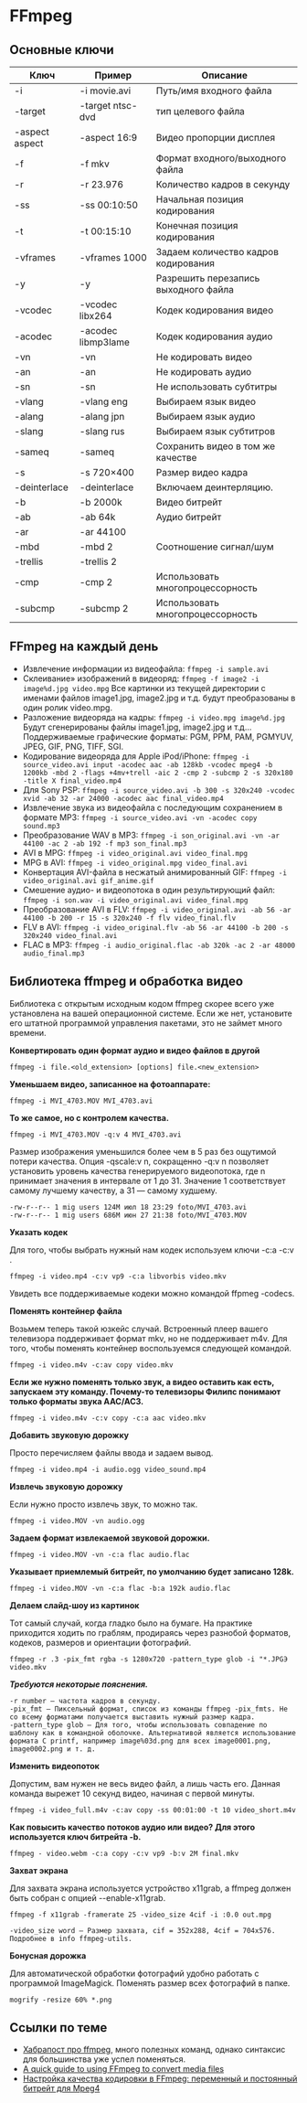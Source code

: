#  FFmpeg

##  Основные ключи

|Ключ           |Пример             |Описание                             |
|---------------|-------------------|-------------------------------------|
|-i <path>      |-i movie.avi       |Путь/имя входного файла              |
|-target <type> |-target ntsc-dvd   |тип целевого файла                   |
|-aspect aspect |-aspect 16:9       |Видео пропорции дисплея              |
|-f <format>    |-f mkv             |Формат входного/выходного файла      |
|-r <fps>       |-r 23.976          |Количество кадров в секунду          |
|-ss <position> |-ss 00:10:50       |Начальная позиция кодирования        |
|-t <position>  |-t 00:15:10        |Конечная позиция кодирования         |
|-vframes <n>   |-vframes 1000      |Задаем количество кадров кодирования |
|-y             |-y                 |Разрешить перезапись выходного файла |
|-vcodec <codec>|-vcodec libx264    |Кодек кодирования видео              |
|-acodec <codec>|-acodec libmp3lame |Кодек кодирования аудио              |
|-vn            |-vn                |Не кодировать видео                  |
|-an            |-an                |Не кодировать аудио                  |
|-sn            |-sn                |Не использовать субтитры             |
|-vlang <code>  |-vlang eng         |Выбираем язык видео                  |
|-alang <code>  |-alang jpn         |Выбираем язык аудио                  |
|-slang <code>  |-slang rus         |Выбираем язык субтитров              |
|-sameq         |-sameq             |Сохранить видео в том же качестве    |
|-s <size>      |-s 720×400         |Размер видео кадра                   |
|-deinterlace   |-deinterlace       |Включаем деинтерляцию.               |
|-b <bitrate>   |-b 2000k           |Видео битрейт                        |
|-ab <bitrate>  |-ab 64k            |Аудио битрейт                        |
|-ar <freq>     |-ar 44100          |                                     |
|-mbd <mode>    |-mbd 2             |Соотношение сигнал/шум               |
|-trellis <n>   |-trellis 2         |                                     |
|-cmp <n>       |-cmp 2             |Использовать многопроцессорность     |
|-subcmp <n>    |-subcmp 2          |Использовать многопроцессорность     |

##  FFmpeg на каждый день

- Извлечение информации из видеофайла: `ffmpeg -i sample.avi`
- Склеивание» изображений в видеоряд: `ffmpeg -f image2 -i image%d.jpg video.mpg` Все картинки из текущей директории с именами файлов image1.jpg, image2.jpg и т.д. будут преобразованы в один ролик video.mpg.
- Разложение видеоряда на кадры: `ffmpeg -i video.mpg image%d.jpg` Будут сгенерированы файлы image1.jpg, image2.jpg и т.д… Поддерживаемые графические форматы: PGM, PPM, PAM, PGMYUV, JPEG, GIF, PNG, TIFF, SGI.
- Кодирование видеоряда для Apple iPod/iPhone: `ffmpeg -i source_video.avi input -acodec aac -ab 128kb -vcodec mpeg4 -b 1200kb -mbd 2 -flags +4mv+trell -aic 2 -cmp 2 -subcmp 2 -s 320x180 -title X final_video.mp4`
- Для Sony PSP: `ffmpeg -i source_video.avi -b 300 -s 320x240 -vcodec xvid -ab 32 -ar 24000 -acodec aac final_video.mp4`
- Извлечение звука из видеофайла с последующим сохранением в формате MP3: `ffmpeg -i source_video.avi -vn -acodec copy sound.mp3 `
- Преобразование WAV в MP3: `ffmpeg -i son_original.avi -vn -ar 44100 -ac 2 -ab 192 -f mp3 son_final.mp3`
- AVI в MPG: `ffmpeg -i video_original.avi video_final.mpg`
- MPG в AVI: `ffmpeg -i video_original.mpg video_final.avi`
- Конвертация AVI-файла в несжатый анимированный GIF: `ffmpeg -i video_original.avi gif_anime.gif`
- Смешение аудио- и видеопотока в один результирующий файл: `ffmpeg -i son.wav -i video_original.avi video_final.mpg`
- Преобразование AVI в FLV: `ffmpeg -i video_original.avi -ab 56 -ar 44100 -b 200 -r 15 -s 320x240 -f flv video_final.flv`
- FLV в AVI: `ffmpeg -i video_original.flv -ab 56 -ar 44100 -b 200 -s 320x240 video_final.avi`
- FLAC в MP3: `ffmpeg -i audio_original.flac -ab 320k -ac 2 -ar 48000 audio_final.mp3`

## Библиотека ffmpeg и обработка видео

Библиотека с открытым исходным кодом ffmpeg скорее всего уже установлена на вашей операционной системе. Если же нет, установите его штатной программой управления пакетами, это не займет много времени.

**Конвертировать один формат аудио и видео файлов в другой**

    ffmpeg -i file.<old_extension> [options] file.<new_extension>

**Уменьшаем видео, записанное на фотоаппарате:**

    ffmpeg -i MVI_4703.MOV MVI_4703.avi

**То же самое, но с контролем качества.**

    ffmpeg -i MVI_4703.MOV -q:v 4 MVI_4703.avi

Размер изображения уменьшился более чем в 5 раз без ощутимой потери качества. Опция -qscale:v n, сокращенно -q:v n позволяет установить уровень качества генерируемого видеопотока, где n принимает значения в интервале от 1 до 31. Значение 1 соответствует самому лучшему качеству, а 31 — самому худшему.

    -rw-r--r-- 1 mig users 124M июл 18 23:29 foto/MVI_4703.avi
    -rw-r--r-- 1 mig users 686M июн 27 21:38 foto/MVI_4703.MOV

**Указать кодек**

Для того, чтобы выбрать нужный нам кодек используем ключи -c:a <codec> -c:v <codec>.

    ffmpeg -i video.mp4 -c:v vp9 -c:a libvorbis video.mkv

Увидеть все поддерживаемые кодеки можно командой ffpmeg -codecs.

**Поменять контейнер файла**

Возьмем теперь такой юзкейс случай. Встроенный плеер вашего телевизора поддерживает формат mkv, но не поддерживает m4v. Для того, чтобы поменять контейнер воспользуемся следующей командой.

    ffmpeg -i video.m4v -c:av copy video.mkv

**Если же нужно поменять только звук, а видео оставить как есть, запускаем эту команду. Почему-то телевизоры Филипс понимают только форматы звука AAC/AC3.**

    ffmpeg -i video.m4v -c:v copy -c:a aac video.mkv

**Добавить звуковую дорожку**

Просто перечисляем файлы ввода и задаем вывод.

    ffmpeg -i video.mp4 -i audio.ogg video_sound.mp4


**Извлечь звуковую дорожку**

Если нужно просто извлечь звук, то можно так.

    ffmpeg -i video.MOV -vn audio.ogg

**Задаем формат извлекаемой звуковой дорожки.**

    ffmpeg -i video.MOV -vn -c:a flac audio.flac

**Указывает приемлемый битрейт, по умолчанию будет записано 128k.**

    ffmpeg -i video.MOV -vn -c:a flac -b:a 192k audio.flac

**Делаем слайд-шоу из картинок**

Тот самый случай, когда гладко было на бумаге. На практике приходится ходить по граблям, продираясь через разнобой форматов, кодеков, размеров и ориентации фотографий.

    ffmpeg -r .3 -pix_fmt rgba -s 1280x720 -pattern_type glob -i "*.JPGЭ video.mkv

_**Требуются некоторые пояснения.**_

    -r number — частота кадров в секунду.
    -pix_fmt — Пиксельный формат, список из команды ffmpeg -pix_fmts. Не со всему форматами получается выставить нужный размер кадра.
    -pattern_type glob — Для того, чтобы использовать совпадение по шаблону как в командной оболочке. Альтернативой является использование формата C printf, например image%03d.png для всех image0001.png, image0002.png и т. д.

**Изменить видеопоток**

Допустим, вам нужен не весь видео файл, а лишь часть его. Данная команда вырежет 10 секунд видео, начиная с первой минуты.

    ffmpeg -i video_full.m4v -c:av copy -ss 00:01:00 -t 10 video_short.m4v

**Как повысить качество потоков аудио или видео? Для этого используется ключ битрейта -b.**

    ffmpeg - video.webm -c:a copy -c:v vp9 -b:v 2M final.mkv

**Захват экрана**

Для захвата экрана используется устройство x11grab, а ffmpeg должен быть собран с опцией --enable-x11grab.

    ffmpeg -f x11grab -framerate 25 -video_size 4cif -i :0.0 out.mpg

    -video_size word — Размер захвата, cif = 352x288, 4cif = 704x576. Подробнее в info ffmpeg-utils.

**Бонусная дорожка**

Для автоматической обработки фотографий удобно работать с программой ImageMagick. Поменять размер всех фотографий в папке.

    mogrify -resize 60% *.png

## Ссылки по теме

- [Хабрапост про ffmpeg](https://habrahabr.ru/post/171213/), много полезных команд, однако синтаксис для большинства уже успел поменяться.
- [A quick guide to using FFmpeg to convert media files](https://opensource.com/article/17/6/ffmpeg-convert-media-file-formats)
- [Настройка качества кодировки в FFmpeg: переменный и постоянный битрейт для Mpeg4](https://webhamster.ru/mytetrashare/index/mtb0/1477848708553fw5o8cv)
